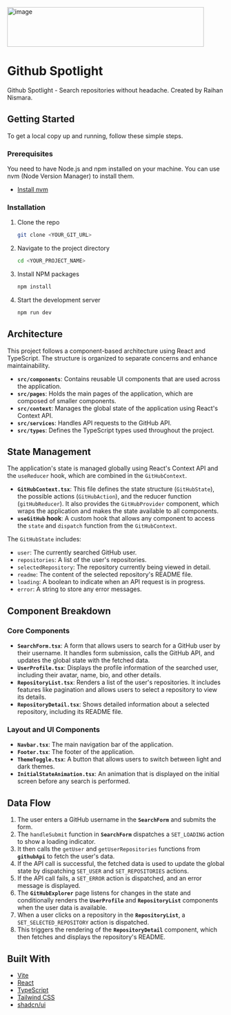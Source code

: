<img width="456" height="92" alt="image" src="https://github.com/user-attachments/assets/5cdeb40a-3fb5-4bc3-854e-0a2ce57fa0ad" />

# Github Spotlight

Github Spotlight - Search repositories without headache. Created by Raihan Nismara.

## Getting Started

To get a local copy up and running, follow these simple steps.

### Prerequisites

You need to have Node.js and npm installed on your machine. You can use nvm (Node Version Manager) to install them.

- [Install nvm](https://github.com/nvm-sh/nvm#installing-and-updating)

### Installation

1.  Clone the repo
    ```sh
    git clone <YOUR_GIT_URL>
    ```
2.  Navigate to the project directory
    ```sh
    cd <YOUR_PROJECT_NAME>
    ```
3.  Install NPM packages
    ```sh
    npm install
    ```
4.  Start the development server
    ```sh
    npm run dev
    ```

## Architecture

This project follows a component-based architecture using React and TypeScript. The structure is organized to separate concerns and enhance maintainability.

- **`src/components`**: Contains reusable UI components that are used across the application.
- **`src/pages`**: Holds the main pages of the application, which are composed of smaller components.
- **`src/context`**: Manages the global state of the application using React's Context API.
- **`src/services`**: Handles API requests to the GitHub API.
- **`src/types`**: Defines the TypeScript types used throughout the project.

## State Management

The application's state is managed globally using React's Context API and the `useReducer` hook, which are combined in the `GitHubContext`.

- **`GitHubContext.tsx`**: This file defines the state structure (`GitHubState`), the possible actions (`GitHubAction`), and the reducer function (`gitHubReducer`). It also provides the `GitHubProvider` component, which wraps the application and makes the state available to all components.
- **`useGitHub` hook**: A custom hook that allows any component to access the `state` and `dispatch` function from the `GitHubContext`.

The `GitHubState` includes:

- `user`: The currently searched GitHub user.
- `repositories`: A list of the user's repositories.
- `selectedRepository`: The repository currently being viewed in detail.
- `readme`: The content of the selected repository's README file.
- `loading`: A boolean to indicate when an API request is in progress.
- `error`: A string to store any error messages.

## Component Breakdown

### Core Components

- **`SearchForm.tsx`**: A form that allows users to search for a GitHub user by their username. It handles form submission, calls the GitHub API, and updates the global state with the fetched data.
- **`UserProfile.tsx`**: Displays the profile information of the searched user, including their avatar, name, bio, and other details.
- **`RepositoryList.tsx`**: Renders a list of the user's repositories. It includes features like pagination and allows users to select a repository to view its details.
- **`RepositoryDetail.tsx`**: Shows detailed information about a selected repository, including its README file.

### Layout and UI Components

- **`Navbar.tsx`**: The main navigation bar of the application.
- **`Footer.tsx`**: The footer of the application.
- **`ThemeToggle.tsx`**: A button that allows users to switch between light and dark themes.
- **`InitialStateAnimation.tsx`**: An animation that is displayed on the initial screen before any search is performed.

## Data Flow

1.  The user enters a GitHub username in the **`SearchForm`** and submits the form.
2.  The `handleSubmit` function in **`SearchForm`** dispatches a `SET_LOADING` action to show a loading indicator.
3.  It then calls the `getUser` and `getUserRepositories` functions from **`githubApi`** to fetch the user's data.
4.  If the API call is successful, the fetched data is used to update the global state by dispatching `SET_USER` and `SET_REPOSITORIES` actions.
5.  If the API call fails, a `SET_ERROR` action is dispatched, and an error message is displayed.
6.  The **`GitHubExplorer`** page listens for changes in the state and conditionally renders the **`UserProfile`** and **`RepositoryList`** components when the user data is available.
7.  When a user clicks on a repository in the **`RepositoryList`**, a `SET_SELECTED_REPOSITORY` action is dispatched.
8.  This triggers the rendering of the **`RepositoryDetail`** component, which then fetches and displays the repository's README.

## Built With

- [Vite](https://vitejs.dev/)
- [React](https://reactjs.org/)
- [TypeScript](https://www.typescriptlang.org/)
- [Tailwind CSS](https://tailwindcss.com/)
- [shadcn/ui](https://ui.shadcn.com/)
